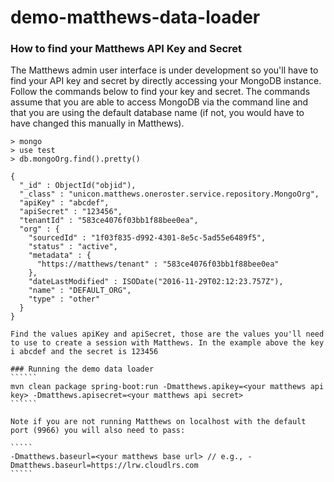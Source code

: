 # demo-matthews-data-loader

### How to find your Matthews API Key and Secret
The Matthews admin user interface is under development so you'll have to find your API key and secret by directly accessing your MongoDB instance. Follow the commands below to find your key and secret. The commands assume that you are able to access MongoDB via the command line and that you are using the default database name (if not, you would have to have changed this manually in Matthews).

```````````````````
> mongo
> use test
> db.mongoOrg.find().pretty()

{
  "_id" : ObjectId("objid"),
  "_class" : "unicon.matthews.oneroster.service.repository.MongoOrg",
  "apiKey" : "abcdef",
  "apiSecret" : "123456",
  "tenantId" : "583ce4076f03bb1f88bee0ea",
  "org" : {
    "sourcedId" : "1f03f835-d992-4301-8e5c-5ad55e6489f5",
    "status" : "active",
    "metadata" : {
      "https://matthews/tenant" : "583ce4076f03bb1f88bee0ea"
    },
    "dateLastModified" : ISODate("2016-11-29T02:12:23.757Z"),
    "name" : "DEFAULT_ORG",
    "type" : "other"
  }
}

Find the values apiKey and apiSecret, those are the values you'll need to use to create a session with Matthews. In the example above the key i abcdef and the secret is 123456

### Running the demo data loader
``````
mvn clean package spring-boot:run -Dmatthews.apikey=<your matthews api key> -Dmatthews.apisecret=<your matthews api secret>
``````

Note if you are not running Matthews on localhost with the default port (9966) you will also need to pass:

`````
-Dmatthews.baseurl=<your matthews base url> // e.g., -Dmatthews.baseurl=https://lrw.cloudlrs.com
`````